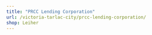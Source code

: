 ```yaml
---
title: "PRCC Lending Corporation"
url: /victoria-tarlac-city/prcc-lending-corporation/
shop: Leiher
---
```

